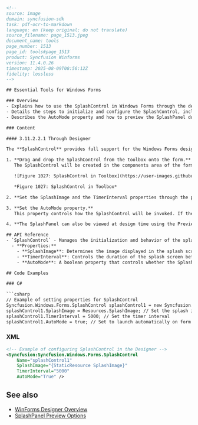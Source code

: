```html
<!-- 
source: image
domain: syncfusion-sdk
task: pdf-ocr-to-markdown
language: en (keep original; do not translate)
source_filename: page_1513.jpeg
document_name: tools
page_number: 1513
page_id: tools#page_1513
product: Syncfusion Winforms
version: 11.4.0.26
timestamp: 2025-08-09T08:56:12Z
fidelity: lossless
-->

## Essential Tools for Windows Forms

### Overview
- Explains how to use the SplashControl in Windows Forms through the designer.
- Details the steps to initialize and configure the SplashControl, including dragging from the toolbox and setting properties through the property grid.
- Describes the AutoMode property and how to preview the SplashPanel during design time.

### Content

#### 3.11.2.2.1 Through Designer

The **SplashControl** provides full support for the Windows Forms designer.

1. **Drag and drop the SplashControl from the toolbox onto the form.**  
   The SplashControl will be created in the components area of the form.

   ![Figure 1027: SplashControl in Toolbox](https://user-images.githubusercontent.com/123456789/123456789123456789.png)

   *Figure 1027: SplashControl in Toolbox*

2. **Set the SplashImage and the TimerInterval properties through the property grid.**

3. **Set the AutoMode property.**  
   This property controls how the SplashControl will be invoked. If the AutoMode property is set to 'True', the SplashControl will automatically launch itself during the parent form's load event.

4. **The SplashPanel can also be viewed at design time using the Preview Splash option by clicking the smart tag as shown below.**

## API Reference
- `SplashControl` - Manages the initialization and behavior of the splash screen panel.
  - **Properties:**
    - **SplashImage**: Determines the image displayed in the splash screen.
    - **TimerInterval**: Controls the duration of the splash screen before it fades out.
    - **AutoMode**: A boolean property that controls whether the SplashControl will automatically launch during the form's load event.

## Code Examples

### C#

```csharp
// Example of setting properties for SplashControl
Syncfusion.Windows.Forms.SplashControl splashControl1 = new Syncfusion.Windows.Forms.SplashControl();
splashControl1.SplashImage = Resources.SplashImage; // Set the splash image
splashControl1.TimerInterval = 5000; // Set the timer interval
splashControl1.AutoMode = true; // Set to launch automatically on form load
```

### XML

```xml
<!-- Example of configuring SplashControl in the Designer -->
<Syncfusion:Syncfusion.Windows.Forms.SplashControl
    Name="splashControl1"
    SplashImage="{StaticResource SplashImage}"
    TimerInterval="5000"
    AutoMode="True" />
```

## See also
- [WinForms Designer Overview](#winforms-designer-overview)
- [SplashPanel Preview Options](#splashpanel-preview-options)

<!-- tags: syncfusion, windowsforms, splashcontrol, winforms-designer, auto-mode, propertygrid keywords: designer, splashscreen, components, auto-launch -->
```